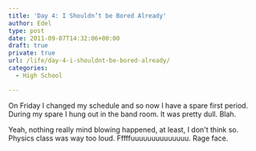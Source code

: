 ```yaml
---
title: 'Day 4: I Shouldn’t be Bored Already'
author: Edel
type: post
date: 2011-09-07T14:32:06+00:00
draft: true
private: true
url: /life/day-4-i-shouldnt-be-bored-already/
categories:
  - High School

---
```

On Friday I changed my schedule and so now I have a spare first period. During my spare I hung out in the band room. It was pretty dull. Blah.

Yeah, nothing really mind blowing happened, at least, I don't think so. Physics class was way too loud. Fffffuuuuuuuuuuuuuu. Rage face.


